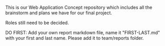 This is our Web Application Concept repository which includes all the brainstorm
and plans we have for our final project.

Roles still need to be decided.

DO FIRST: Add your own report markdown file, name it "FIRST-LAST.md" with your first and last name.
Please add it to team/reports folder.
